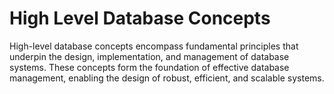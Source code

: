# High Level Database Concepts

High-level database concepts encompass fundamental principles that underpin the design, implementation, and management of database systems. These concepts form the foundation of effective database management, enabling the design of robust, efficient, and scalable systems.